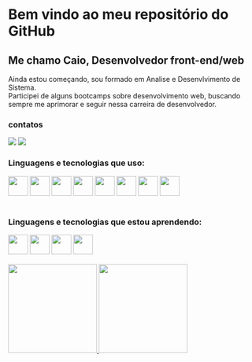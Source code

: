 # Bem vindo ao meu repositório do GitHub
## Me chamo Caio, Desenvolvedor front-end/web
Ainda estou começando, sou formado em Analise e Desenvlvimento de Sistema.<br>
Participei de alguns bootcamps sobre desenvolvimento web, buscando sempre me aprimorar e seguir nessa carreira de desenvolvedor.

### contatos
<div>
  <a href = "mailto:caiosd.dev@gmail.com"><img loading="lazy" src="https://img.shields.io/badge/Gmail-D14836?style=for-the-badge&logo=gmail&logoColor=white" target="_blank"></a>
  <a href="https://www.linkedin.com/in/aqueroz" target="_blank"><img loading="lazy" src="https://img.shields.io/badge/-LinkedIn-%230077B5?style=for-the-badge&logo=linkedin&logoColor=white" target="_blank"></a>  
</div>

### Linguagens e tecnologias que uso:
<div>
  <img src="https://cdn.jsdelivr.net/gh/devicons/devicon@latest/icons/html5/html5-original-wordmark.svg" width="40" height="40" />
  <img src="https://cdn.jsdelivr.net/gh/devicons/devicon@latest/icons/css3/css3-original-wordmark.svg" width="40" height="40" />
  <img src="https://cdn.jsdelivr.net/gh/devicons/devicon@latest/icons/javascript/javascript-original.svg" width="40" height="40" />
  <img src="https://cdn.jsdelivr.net/gh/devicons/devicon@latest/icons/bootstrap/bootstrap-original.svg" width="40" height="40" />
  <img src="https://cdn.jsdelivr.net/gh/devicons/devicon@latest/icons/vuejs/vuejs-original-wordmark.svg" width="40" height="40" />
  <img src="https://cdn.jsdelivr.net/gh/devicons/devicon@latest/icons/react/react-original-wordmark.svg" width="40" height="40" />
  <img src="https://cdn.jsdelivr.net/gh/devicons/devicon@latest/icons/json/json-original.svg" width="40" height="40" />
   <img src="https://cdn.jsdelivr.net/gh/devicons/devicon@latest/icons/git/git-original-wordmark.svg" width="40" height="40" />

</div>
<br>

### Linguagens e tecnologias que estou aprendendo:
<div>
  <img src="https://cdn.jsdelivr.net/gh/devicons/devicon@latest/icons/sass/sass-original.svg" width="40" height="40" />
  <img src="https://cdn.jsdelivr.net/gh/devicons/devicon@latest/icons/c/c-original.svg" width="40" height="40" />
  <img src="https://cdn.jsdelivr.net/gh/devicons/devicon@latest/icons/typescript/typescript-original.svg" width="40" height="40" />
  <img src="https://cdn.jsdelivr.net/gh/devicons/devicon@latest/icons/python/python-original-wordmark.svg" width="40" height="40" />
     
</div>
<br>
<div>
  <a href="https://github.com/seu-usuário-aqui">
  <img loading="lazy" height="180em" src="https://github-readme-stats.vercel.app/api/top-langs/?username=Aqueroz&layout=compact&langs_count=7&theme=dracula"/>
  <img loading="lazy" height="180em" src="https://github-readme-stats.vercel.app/api?username=Aqueroz&show_icons=true&theme=dracula&include_all_commits=true&count_private=true"/>
<div>
